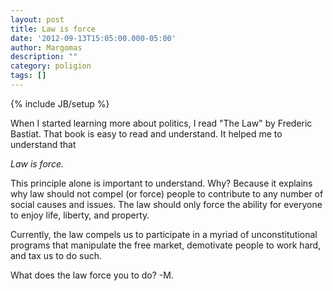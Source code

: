 ```yaml
---
layout: post
title: Law is force
date: '2012-09-13T15:05:00.000-05:00'
author: Margomas
description: ""
category: poligion
tags: []
---
```

{% include JB/setup %}

When I started learning more about politics, I read
"The Law" by Frederic Bastiat. That book is easy to read and
understand. It helped me to understand that

_Law is force._

This principle alone is important to understand. Why? Because it
explains why law should not compel (or force) people to contribute to
any number of social causes and issues. The law should only force the
ability for everyone to enjoy life, liberty, and property.

Currently, the law compels us to participate in a myriad of
unconstitutional programs that manipulate the free market, demotivate
people to work hard, and tax us to do such.

What does the law force you to do?
-M.

